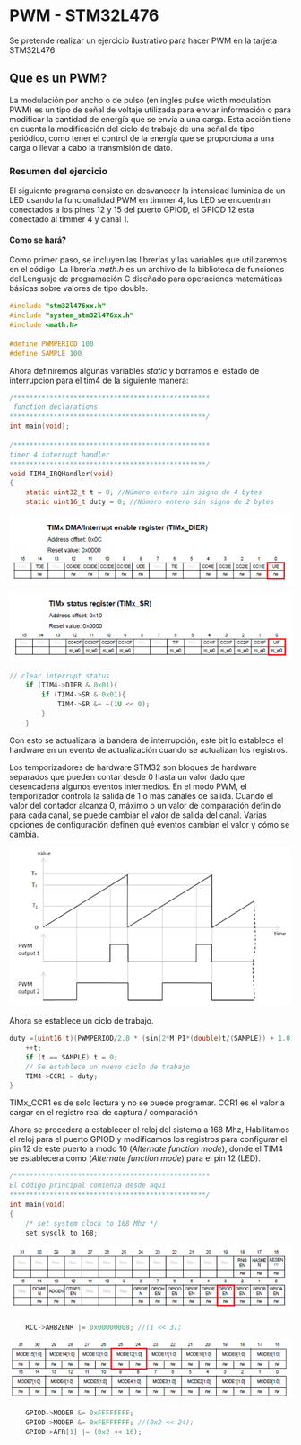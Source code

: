 # PWM -  STM32L476

Se pretende realizar un ejercicio ilustrativo para hacer PWM en la tarjeta STM32L476

## Que es  un PWM?
La modulación por ancho o de pulso (en inglés pulse width modulation PWM) es un tipo de señal de voltaje utilizada para enviar información o para modificar la cantidad de energía que se envía a una carga. Esta acción tiene en cuenta la modificación del ciclo de trabajo de una señal de tipo periódico, como tener el control de la energía que se proporciona a una carga o llevar a cabo la transmisión de dato.

### Resumen del ejercicio
El siguiente programa consiste en desvanecer la intensidad luminica de un LED usando la funcionalidad PWM en timmer 4, los LED se encuentran conectados a los pines 12 y 15 del puerto GPIOD, el GPIOD 12 esta conectado al timmer 4 y canal 1.

####  Como se hará?
Como primer paso, se incluyen las librerías y las variables que utilizaremos en el código. La librería _math.h_ es un archivo de la biblioteca de funciones del Lenguaje de programación C  diseñado para operaciones matemáticas básicas sobre valores de tipo double.

```C
#include "stm32l476xx.h"
#include "system_stm32l476xx.h"
#include <math.h>

#define PWMPERIOD 100
#define SAMPLE 100
```

Ahora definiremos algunas variables _static_ y borramos el  estado de interrupcion para el tim4 de la siguiente manera:

```C
/*************************************************
 function declarations
*************************************************/
int main(void);

/*************************************************
timer 4 interrupt handler
*************************************************/
void TIM4_IRQHandler(void)
{
    static uint32_t t = 0; //Número entero sin signo de 4 bytes
    static uint16_t duty = 0; //Número entero sin signo de 2 bytes
```

![](https://github.com/RobinsonRJ10/PWM---STM32L476/blob/master/Imagenes/TIM4_DIER.png)

![](https://github.com/RobinsonRJ10/PWM---STM32L476/blob/master/Imagenes/TIM4_SR.png)

```C
// clear interrupt status
    if (TIM4->DIER & 0x01){
        if (TIM4->SR & 0x01){
            TIM4->SR &= ~(1U << 0);
        }
    }
```
Con esto se actualizara la bandera de interrupción, este bit lo establece el hardware en un evento de actualización cuando se actualizan los registros.

Los temporizadores de hardware STM32 son bloques de hardware separados que pueden contar desde 0 hasta un valor dado que desencadena algunos eventos intermedios. En el modo PWM, el temporizador controla la salida de 1 o más canales de salida. Cuando el valor del contador alcanza 0, máximo o un valor de comparación definido para cada canal, se puede cambiar el valor de salida del canal. Varias opciones de configuración definen qué eventos cambian el valor y cómo se cambia.

![](imagenes/pwm.png)

Ahora se establece un ciclo de trabajo.

```C
duty =(uint16_t)(PWMPERIOD/2.0 * (sin(2*M_PI*(double)t/(SAMPLE)) + 1.0));
    ++t;
    if (t == SAMPLE) t = 0;
    // Se establece un nuevo ciclo de trabajo
    TIM4->CCR1 = duty;
}
```
TIMx_CCR1 es de solo lectura y no se puede programar. CCR1 es el valor a cargar en el registro real de captura / comparación

Ahora se procedera a establecer el reloj del sistema a 168 Mhz, Habilitamos el reloj para el puerto GPIOD y modificamos los registros para configurar el pin 12 de este puerto a modo 10 (_Alternate function mode_), donde el TIM4 se establecera como (_Alternate function mode_) para el pin 12 (LED).

```C
/*************************************************
El código principal comienza desde aquí
*************************************************/
int main(void)
{
    /* set system clock to 168 Mhz */
    set_sysclk_to_168;
```

![](imagenes/RCC.png)


```C
    RCC->AHB2ENR |= 0x00000008; //(1 << 3);
```


![](imagenes/MODER.png)


```C
    GPIOD->MODER &= 0xFFFFFFFF;
    GPIOD->MODER &= 0xFEFFFFFF; //(0x2 << 24);
    GPIOD->AFR[1] |= (0x2 << 16);
```
